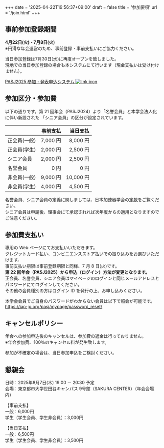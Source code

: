 +++
date = '2025-04-22T19:56:37+09:00'
draft = false
title = '参加要項'
url = '/join.html'
+++

## 事前参加登録期間

**4月22日(火) - 7月8日(火)**  
※円滑な年会運営のため、事前登録・事前支払いにご協力ください。

当日参加登録は7月30日(水)に再度オープンを致しました。  
現地での当日参加登録の場合も本システムにて行います（現金支払いは受け付けません）。

<a class="btn btn-primary" href="https://iap-jp.org/pasj/conf" role="buton">
PASJ2025 参加・発表申込システム
<img src="images/external_link.svg" alt="link icon"></a><br>


## 参加区分・参加費

以下の通りです。第 21 回年会（PASJ2024）より「名誉会員」と本学会法人化に伴い新設された
「シニア会員」の区分が設定されています。

||事前支払|当日支払|
|---|---:|---:|
|正会員(一般)|7,000 円|8,000 円|  
|正会員(学生)|2,000 円|2,500 円|  
|シニア会員  |2,000 円|2,500 円|
|名誉会員    |0 円|0 円|
|非会員(一般)|9,000 円 |10,000 円|  
|非会員(学生)|4,000 円 |4,500 円| 

名誉会員、シニア会員の定義に関しましては、日本加速器学会の[定款](https://www.pasj.jp/teikan_240401.pdf)をご覧ください。  
シニア会員は申請後、理事会にて承認されれば次年度からの適用となりますのでご注意ください。  

## 参加費支払い

専用の Web ページにてお支払いいただきます。  
クレジットカード払い、コンビニエンスストア払いでの振り込みをお選びいただけます。  
事前支払い期限は事前登録期限と同様、7 月 8 日(火)です。  
**第 22 回年会（PASJ2025）から申込（ログイン）方法が変更となります。**  
正会員、名誉会員、シニア会員はマイページのログインと同じメールアドレスとパスワードにてログインしてください。  
その他の会員種別の方はログイン ID を発行の上、お申し込みください。  

本学会会員でご自身のパスワードがわからない会員は以下で照会が可能です。  
https://iap-jp.org/pasj/mypage/password_reset/

## キャンセルポリシー

年会への参加申込後のキャンセルは、参加費の返金は行っておりません。  
※年会参加費、100％のキャンセル料が発生致します。

参加が不確定の場合は、当日参加申込をご検討ください。

## 懇親会

日時：2025年8月7日(木) 19:00 － 20:30 予定  
会場：東京都市大学世田谷キャンパス 9号館（SAKURA CENTER）（年会会場内）  

【事前支払】  
一般：6,000円  
学生（学生会員、学生非会員）：3,000円  

【当日支払】  
一般：6,500円  
学生（学生会員、学生非会員）：3,500円  



